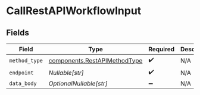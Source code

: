# CallRestAPIWorkflowInput


## Fields

| Field                                                                        | Type                                                                         | Required                                                                     | Description                                                                  |
| ---------------------------------------------------------------------------- | ---------------------------------------------------------------------------- | ---------------------------------------------------------------------------- | ---------------------------------------------------------------------------- |
| `method_type`                                                                | [components.RestAPIMethodType](../../models/components/restapimethodtype.md) | :heavy_check_mark:                                                           | N/A                                                                          |
| `endpoint`                                                                   | *Nullable[str]*                                                              | :heavy_check_mark:                                                           | N/A                                                                          |
| `data_body`                                                                  | *OptionalNullable[str]*                                                      | :heavy_minus_sign:                                                           | N/A                                                                          |